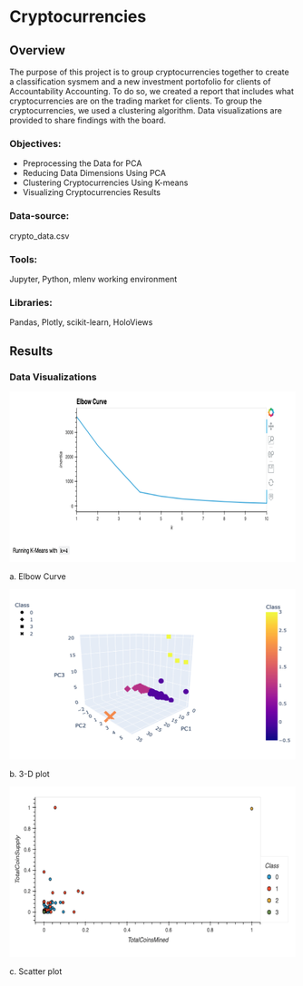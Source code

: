 # Cryptocurrencies

## Overview

The purpose of this project is to group cryptocurrencies together to create a classification sysmem and a new investment portofolio for clients of Accountability Accounting. To do so, we created a report that includes what cryptocurrencies are on the trading market for clients. To group the cryptocurrencies, we used a clustering algorithm. Data visualizations are provided to share findings with the board.

### Objectives: 

* Preprocessing the Data for PCA
* Reducing Data Dimensions Using PCA
* Clustering Cryptocurrencies Using K-means
* Visualizing Cryptocurrencies Results


### Data-source:

crypto_data.csv

### Tools:

Jupyter, Python, mlenv working environment

### Libraries:

Pandas, Plotly, scikit-learn, HoloViews



## Results


### Data Visualizations

<img src="images/elbow.png" alt="Alt text" title="Optional title" width="550" height="300"/>

a. Elbow Curve

<img src="images/3d.png" alt="Alt text" title="Optional title" width="550" height="300"/>

b. 3-D plot

<img src="images/scatter.png" alt="Alt text" title="Optional title" width="550" height="300"/>

c. Scatter plot



